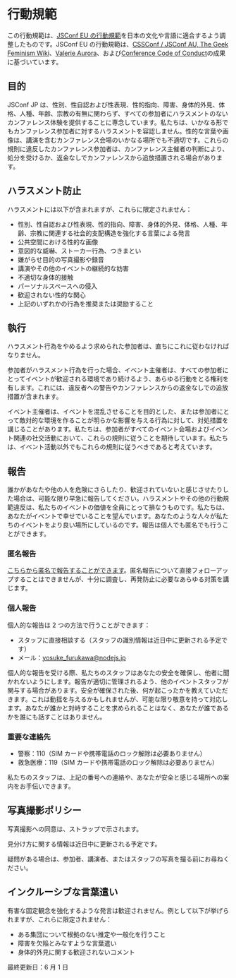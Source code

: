 # 行動規範

この行動規範は、[JSConf EU の行動規範](https://2019.jsconf.eu/code-of-conduct/)を日本の文化や言語に適合するよう調整したものです。JSConf EU の行動規範は、[CSSConf / JSConf AU, The Geek Feminism Wiki](http://jsconfau.com/)、[Valerie Aurora](https://frameshiftconsulting.com/code-of-conduct-training/)、および[Conference Code of Conduct](https://confcodeofconduct.com)の成果に基づいています。

## 目的

JSConf JP は、性別、性自認および性表現、性的指向、障害、身体的外見、体格、人種、年齢、宗教の有無に関わらず、すべての参加者にハラスメントのないカンファレンス体験を提供することに専念しています。私たちは、いかなる形でもカンファレンス参加者に対するハラスメントを容認しません。性的な言葉や画像は、講演を含むカンファレンス会場のいかなる場所でも不適切です。これらの規則に違反したカンファレンス参加者は、カンファレンス主催者の判断により、処分を受けるか、返金なしでカンファレンスから追放措置される場合があります。

## ハラスメント防止

ハラスメントには以下が含まれますが、これらに限定されません：

- 性別、性自認および性表現、性的指向、障害、身体的外見、体格、人種、年齢、宗教に関連する社会的支配構造を強化する言葉による発言
- 公共空間における性的な画像
- 意図的な威嚇、ストーカー行為、つきまとい
- 嫌がらせ目的の写真撮影や録音
- 講演やその他のイベントの継続的な妨害
- 不適切な身体的接触
- パーソナルスペースへの侵入
- 歓迎されない性的な関心
- 上記のいずれかの行為を推奨または奨励すること

## 執行

ハラスメント行為をやめるよう求められた参加者は、直ちにこれに従わなければなりません。

参加者がハラスメント行為を行った場合、イベント主催者は、すべての参加者にとってイベントが歓迎される環境であり続けるよう、あらゆる行動をとる権利を有します。これには、違反者への警告やカンファレンスからの返金なしでの追放措置が含まれます。

イベント主催者は、イベントを混乱させることを目的とした、または参加者にとって敵対的な環境を作ることが明らかな影響を与える行為に対して、対処措置を講じることがあります。私たちは、参加者がすべてのイベント会場およびイベント関連の社交活動において、これらの規則に従うことを期待しています。私たちは、イベント活動以外でもこれらの規則に従うべきであると考えています。

## 報告

誰かがあなたや他の人を危険にさらしたり、歓迎されていないと感じさせたりした場合は、可能な限り早急に報告してください。ハラスメントやその他の行動規範違反は、私たちのイベントの価値を全員にとって損なうものです。私たちは、あなたがイベントで幸せでいることを望んでいます。あなたのような人々が私たちのイベントをより良い場所にしているのです。報告は個人でも匿名でも行うことができます。

### 匿名報告

[こちらから匿名で報告することができます](https://docs.google.com/forms/d/e/1FAIpQLScVFhe-TDgsEowLTZgRlKBfSpWJ0FH8d2XxKfwVBe2uuFMdFQ/viewform)。匿名報告について直接フォローアップすることはできませんが、十分に調査し、再発防止に必要なあらゆる対策を講じます。

### 個人報告

個人的な報告は 2 つの方法で行うことができます：

- スタッフに直接相談する（スタッフの識別情報は近日中に更新される予定です）
- メール：yosuke_furukawa@nodejs.jp

個人的な報告を受ける際、私たちのスタッフはあなたの安全を確保し、他者に聞かれないようにします。報告が適切に管理されるよう、他のイベントスタッフが関与する場合があります。安全が確保された後、何が起こったかを教えていただきます。これは動揺を与えるかもしれませんが、可能な限り敬意を持って対応します。あなたが誰かと対峙することを求められることはなく、あなたが誰であるかを誰にも話すことはありません。

### 重要な連絡先

- 警察：110（SIM カードや携帯電話のロック解除は必要ありません）
- 救急医療：119（SIM カードや携帯電話のロック解除は必要ありません）

私たちのスタッフは、上記の番号への連絡や、あなたが安全と感じる場所への案内をお手伝いできます。

## 写真撮影ポリシー

写真撮影への同意は、ストラップで示されます。

見分け方に関する情報は近日中に更新される予定です。

疑問がある場合は、参加者、講演者、またはスタッフの写真を撮る前にお尋ねください。

## インクルーシブな言葉遣い

有害な固定観念を強化するような発言は歓迎されません。例として以下が挙げられますが、これらに限定されません：

- ある集団について根拠のない推定や一般化を行うこと
- 障害を欠陥とみなすような言葉遣い
- 身体的外見に関する歓迎されないコメント

最終更新日：6 月 1 日
